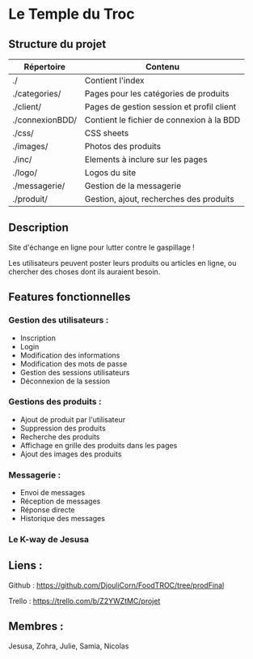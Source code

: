 # Le Temple du Troc

## Structure du projet

| Répertoire | Contenu |
| ----------- | ---------- |
| ./ | Contient l'index |
| ./categories/ | Pages pour les catégories de produits |
| ./client/ | Pages de gestion session et profil client |
| ./connexionBDD/ | Contient le fichier de connexion à la BDD |
| ./css/ | CSS sheets |
| ./images/ | Photos des produits |
| ./inc/ | Elements à inclure sur les pages |
| ./logo/ | Logos du site |
| ./messagerie/ | Gestion de la messagerie |
| ./produit/ | Gestion, ajout, recherches des produits |

## Description

Site d'échange en ligne pour lutter contre le gaspillage !

Les utilisateurs peuvent poster leurs produits ou articles en ligne, ou chercher des choses dont ils auraient besoin.

## Features fonctionnelles

### Gestion des utilisateurs :
 
  - Inscription
  - Login
  - Modification des informations
  - Modification des mots de passe
  - Gestion des sessions utilisateurs
  - Déconnexion de la session
  
### Gestions des produits :

  - Ajout de produit par l'utilisateur
  - Suppression des produits
  - Recherche des produits
  - Affichage en grille des produits dans les pages
  - Ajout des images des produits
  
### Messagerie :

  - Envoi de messages
  - Réception de messages
  - Réponse directe
  - Historique des messages
  
### Le K-way de Jesusa

## Liens :

Github : https://github.com/DjouliCorn/FoodTROC/tree/prodFinal

Trello : https://trello.com/b/Z2YWZtMC/projet

## Membres : 

Jesusa, Zohra, Julie, Samia, Nicolas
